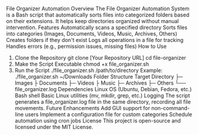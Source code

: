 File Organizer Automation
Overview
The File Organizer Automation System is a Bash script that automatically sorts files into categorized folders based on their extensions. It helps keep directories organized without manual intervention.
 Features
Automatically scans a specified directory 
Sorts files into categories (Images, Documents, Videos, Music, Archives, Others)
Creates folders if they don't exist
Logs all operations in a file for tracking
Handles errors (e.g., permission issues, missing files)
 How to Use
1. Clone the Repository
git clone [Your Repository URL]
cd file-organizer
2. Make the Script Executable
chmod +x file_organizer.sh
3. Run the Script
./file_organizer.sh /path/to/directory
Example:
./file_organizer.sh ~/Downloads
 Folder Structure
 Target Directory
 ├─ Images
 ├ Documents
 ├─ Videos
 ├  Music
 ├─ Archives
 ├─ Others
 └── file_organizer.log
 Dependencies
Linux OS (Ubuntu, Debian, Fedora, etc.)
Bash shell
Basic Linux utilities (mv, mkdir, grep, etc.)
 Logging
The script generates a file_organizer.log file in the same directory, recording all file movements.
 Future Enhancements
 Add GUI support for non-command-line users
 Implement a configuration file for custom categories
 Schedule automation using cron jobs
 License
This project is open-source and licensed under the MIT License.
